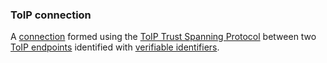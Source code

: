 ### ToIP connection

<p class="c8"><span>A </span><span class="c2"><a class="c3" href="#h.thbpewq1px8x">connection</a></span><span>&nbsp;formed using the </span><span class="c2"><a class="c3" href="#h.6kyv8gxdd4sl">ToIP Trust Spanning Protocol</a></span><span>&nbsp;between two </span><span class="c2"><a class="c3" href="#h.e787fzjepk60">ToIP endpoints</a></span><span>&nbsp;identified with </span><span class="c2"><a class="c3" href="#h.wyda231qefe">verifiable identifiers</a></span><span>.</span></p>